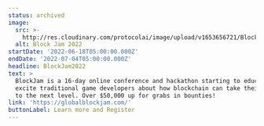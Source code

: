 ```yaml
---
status: archived
image:
  src: >-
    http://res.cloudinary.com/protocolai/image/upload/v1653656721/BlockJam2-01-810x456_hcmjuf.png
  alt: Block Jam 2022
startDate: '2022-06-18T05:00:00.000Z'
endDate: '2022-07-04T05:00:00.000Z'
headline: BlockJam2022
text: >
  BlockJam is a 16-day online conference and hackathon starting to educate and
  excite traditional game developers about how blockchain can take their games
  to the next level. Over $50,000 up for grabs in bounties!
link: 'https://globalblockjam.com/'
buttonLabel: Learn more and Register
---
```



